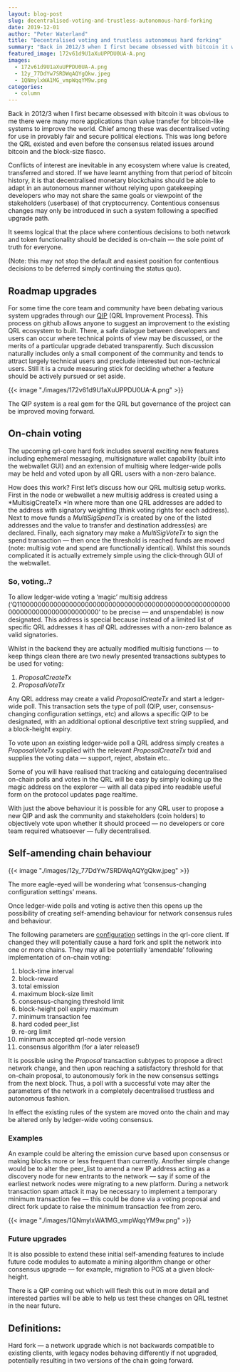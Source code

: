 ```yaml
---
layout: blog-post
slug: decentralised-voting-and-trustless-autonomous-hard-forking
date: 2019-12-01
author: "Peter Waterland"
title: "Decentralised voting and trustless autonomous hard forking"
summary: "Back in 2012/3 when I first became obsessed with bitcoin it was obvious to me there were many more applications than value transfer for bitcoin-like systems to improve the world. Chief among these was decentralised voting for use in provably fair and secure political elections. This was long before the QRL existed and even before the consensus related issues around bitcoin and the block-size fiasco."
featured_image: 172v61d9U1aXuUPPDU0UA-A.png
images:
  - 172v61d9U1aXuUPPDU0UA-A.png
  - 12y_77DdYw7SRDWqAQYgQkw.jpeg
  - 1QNmylxWA1MG_vmpWqqYM9w.png
categories:
  - column
---
```


Back in 2012/3 when I first became obsessed with bitcoin it was obvious to me there were many more applications than value transfer for bitcoin-like systems to improve the world. Chief among these was decentralised voting for use in provably fair and secure political elections. This was long before the QRL existed and even before the consensus related issues around bitcoin and the block-size fiasco.

Conflicts of interest are inevitable in any ecosystem where value is created, transferred and stored. If we have learnt anything from that period of bitcoin history, it is that decentralised monetary blockchains should be able to adapt in an autonomous manner without relying upon gatekeeping developers who may not share the same goals or viewpoint of the stakeholders (userbase) of that cryptocurrency. Contentious consensus changes may only be introduced in such a system following a specified upgrade path.

It seems logical that the place where contentious decisions to both network and token functionality should be decided is on-chain — the sole point of truth for everyone.

(Note: this may not stop the default and easiest position for contentious decisions to be deferred simply continuing the status quo).

## Roadmap upgrades

For some time the core team and community have been debating various system upgrades through our [QIP](https://github.com/theQRL/qips) (QRL Improvement Process). This process on github allows anyone to suggest an improvement to the existing QRL ecosystem to built. There, a safe dialogue between developers and users can occur where technical points of view may be discussed, or the merits of a particular upgrade debated transparently. Such discussion naturally includes only a small component of the community and tends to attract largely technical users and preclude interested but non-technical users. Still it is a crude measuring stick for deciding whether a feature should be actively pursued or set aside.

{{< image "./images/172v61d9U1aXuUPPDU0UA-A.png" >}}

The QIP system is a real gem for the QRL but governance of the project can be improved moving forward.

## On-chain voting

The upcoming qrl-core hard fork includes several exciting new features including ephemeral messaging, multisignature wallet capability (built into the webwallet GUI) and an extension of multisig where ledger-wide polls may be held and voted upon by all QRL users with a non-zero balance.

How does this work? First let’s discuss how our QRL multisig setup works. First in the node or webwallet a new multisig address is created using a *MultisigCreateTx *In where more than one QRL addresses are added to the address with signatory weighting (think voting rights for each address). Next to move funds a *MultiSigSpendTx* is created by one of the listed addresses and the value to transfer and destination address(es) are declared. Finally, each signatory may make a *MultiSigVoteTx* to sign the spend transaction — then once the threshold is reached funds are moved (note: multisig vote and spend are functionally identical). Whilst this sounds complicated it is actually extremely simple using the click-through GUI of the webwallet.

### So, voting..?

To allow ledger-wide voting a ‘magic’ multisig address (‘Q110000000000000000000000000000000000000000000000000000000000000000000000000000’ to be precise — and unspendable) is now designated. This address is special because instead of a limited list of specific QRL addresses it has *all* QRL addresses with a non-zero balance as valid signatories.

Whilst in the backend they are actually modified multisig functions — to keep things clean there are two newly presented transactions subtypes to be used for voting:

1. *ProposalCreateTx*
1. *ProposalVoteTx*

Any QRL address may create a valid *ProposalCreateTx* and start a ledger-wide poll. This transaction sets the type of poll (QIP, user, consensus-changing configuration settings, etc) and allows a specific QIP to be designated, with an additional optional descriptive text string supplied, and a block-height expiry.

To vote upon an existing ledger-wide poll a QRL address simply creates a *ProposalVoteTx* supplied with the relevant *ProposalCreateTx* txid and supplies the voting data — support, reject, abstain etc..

Some of you will have realised that tracking and cataloguing decentralised on-chain polls and votes in the QRL will be easy by simply looking up the magic address on the explorer — with all data piped into readable useful form on the protocol updates page realtime.

With just the above behaviour it is possible for any QRL user to propose a new QIP and ask the community and stakeholders (coin holders) to objectively vote upon whether it should proceed — no developers or core team required whatsoever — fully decentralised.

## Self-amending chain behaviour

{{< image "./images/12y_77DdYw7SRDWqAQYgQkw.jpeg" >}}

The more eagle-eyed will be wondering what ‘consensus-changing configuration settings’ means.

Once ledger-wide polls and voting is active then this opens up the possibility of creating self-amending behaviour for network consensus rules and behaviour.

The following parameters are [configuration](https://github.com/theQRL/QRL/blob/master/src/qrl/core/config.py) settings in the qrl-core client. If changed they will potentially cause a hard fork and split the network into one or more chains. They may all be potentially ‘amendable’ following implementation of on-chain voting:

1. block-time interval
1. block-reward
1. total emission
1. maximum block-size limit
1. consensus-changing threshold limit
1. block-height poll expiry maximum
1. minimum transaction fee
1. hard coded peer_list
1. re-org limit
1. minimum accepted qrl-node version
1. consensus algorithm (for a later release!)

It is possible using the *Proposal* transaction subtypes to propose a direct network change, and then upon reaching a satisfactory threshold for that on-chain proposal, to autonomously fork in the new consensus settings from the next block. Thus, a poll with a successful vote may alter the parameters of the network in a completely decentralised trustless and autonomous fashion.

In effect the existing rules of the system are moved onto the chain and may be altered only by ledger-wide voting consensus.

### Examples

An example could be altering the emission curve based upon consensus or making blocks more or less frequent than currently. Another simple change would be to alter the peer_list to amend a new IP address acting as a discovery node for new entrants to the network — say if some of the earliest network nodes were migrating to a new platform. During a network transaction spam attack it may be necessary to implement a temporary minimum transaction fee — this could be done via a voting proposal and direct fork update to raise the minimum transaction fee from zero.

{{< image "./images/1QNmylxWA1MG_vmpWqqYM9w.png" >}}

### Future upgrades

It is also possible to extend these initial self-amending features to include future code modules to automate a mining algorithm change or other consensus upgrade — for example, migration to POS at a given block-height.

There is a QIP coming out which will flesh this out in more detail and interested parties will be able to help us test these changes on QRL testnet in the near future.

## Definitions:

Hard fork — a network upgrade which is not backwards compatible to existing clients, with legacy nodes behaving differently if not upgraded, potentially resulting in two versions of the chain going forward.